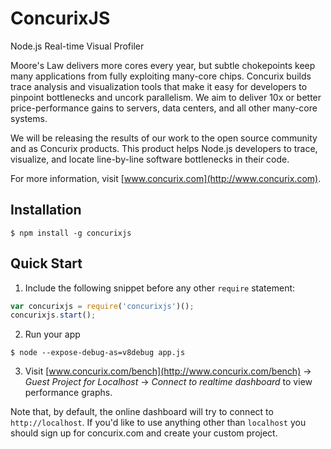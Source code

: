# ConcurixJS
Node.js Real-time Visual Profiler

Moore's Law delivers more cores every year, but subtle chokepoints keep many applications from fully exploiting many-core chips.  Concurix builds trace analysis and visualization tools that make it easy for developers to pinpoint bottlenecks and uncork parallelism. We aim to deliver 10x or better price-performance gains to servers, data centers, and all other many-core systems.

We will be releasing the results of our work to the open source community and as Concurix products.   This product helps Node.js developers to trace, visualize, and locate line-by-line software bottlenecks in their code.

For more information, visit [www.concurix.com](http://www.concurix.com).


## Installation
    $ npm install -g concurixjs

## Quick Start
1. Include the following snippet before any other ``require`` statement:

 ```js
 var concurixjs = require('concurixjs')();
 concurixjs.start();
 ```

2. Run your app
 
 ```
 $ node --expose-debug-as=v8debug app.js
 ```

3. Visit [www.concurix.com/bench](http://www.concurix.com/bench) -> *Guest Project for Localhost* -> *Connect to realtime dashboard* to view performance graphs.

Note that, by default, the online dashboard will try to connect  to ``http://localhost``. If you'd like to use anything other than ``localhost`` you should sign up for concurix.com and create your custom project.
